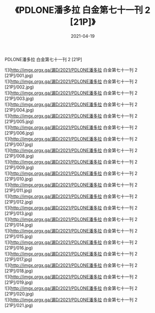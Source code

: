 ﻿---
layout: post
title:  《PDLONE潘多拉 白金第七十一刊 2 [21P]》
date:   2021-04-19
img: http://imgx.orgx.ga/漏D/2021/PDLONE潘多拉 白金第七十一刊 2 [21P]/000.jpg
categories: [美女, 清纯, 唯美]
---

PDLONE潘多拉 白金第七十一刊 2 [21P]

  ![](http://imgx.orgx.ga/漏D/2021/PDLONE潘多拉 白金第七十一刊 2 [21P]/001.jpg) <br> ![](http://imgx.orgx.ga/漏D/2021/PDLONE潘多拉 白金第七十一刊 2 [21P]/002.jpg) <br> ![](http://imgx.orgx.ga/漏D/2021/PDLONE潘多拉 白金第七十一刊 2 [21P]/003.jpg) <br> ![](http://imgx.orgx.ga/漏D/2021/PDLONE潘多拉 白金第七十一刊 2 [21P]/004.jpg) <br> ![](http://imgx.orgx.ga/漏D/2021/PDLONE潘多拉 白金第七十一刊 2 [21P]/005.jpg) <br> ![](http://imgx.orgx.ga/漏D/2021/PDLONE潘多拉 白金第七十一刊 2 [21P]/006.jpg) <br> ![](http://imgx.orgx.ga/漏D/2021/PDLONE潘多拉 白金第七十一刊 2 [21P]/007.jpg) <br> ![](http://imgx.orgx.ga/漏D/2021/PDLONE潘多拉 白金第七十一刊 2 [21P]/008.jpg) <br> ![](http://imgx.orgx.ga/漏D/2021/PDLONE潘多拉 白金第七十一刊 2 [21P]/009.jpg) <br> ![](http://imgx.orgx.ga/漏D/2021/PDLONE潘多拉 白金第七十一刊 2 [21P]/010.jpg) <br> ![](http://imgx.orgx.ga/漏D/2021/PDLONE潘多拉 白金第七十一刊 2 [21P]/011.jpg) <br> ![](http://imgx.orgx.ga/漏D/2021/PDLONE潘多拉 白金第七十一刊 2 [21P]/012.jpg) <br> ![](http://imgx.orgx.ga/漏D/2021/PDLONE潘多拉 白金第七十一刊 2 [21P]/013.jpg) <br> ![](http://imgx.orgx.ga/漏D/2021/PDLONE潘多拉 白金第七十一刊 2 [21P]/014.jpg) <br> ![](http://imgx.orgx.ga/漏D/2021/PDLONE潘多拉 白金第七十一刊 2 [21P]/015.jpg) <br> ![](http://imgx.orgx.ga/漏D/2021/PDLONE潘多拉 白金第七十一刊 2 [21P]/016.jpg) <br> ![](http://imgx.orgx.ga/漏D/2021/PDLONE潘多拉 白金第七十一刊 2 [21P]/017.jpg) <br> ![](http://imgx.orgx.ga/漏D/2021/PDLONE潘多拉 白金第七十一刊 2 [21P]/018.jpg) <br> ![](http://imgx.orgx.ga/漏D/2021/PDLONE潘多拉 白金第七十一刊 2 [21P]/019.jpg) <br> ![](http://imgx.orgx.ga/漏D/2021/PDLONE潘多拉 白金第七十一刊 2 [21P]/020.jpg) <br> ![](http://imgx.orgx.ga/漏D/2021/PDLONE潘多拉 白金第七十一刊 2 [21P]/021.jpg) <br>